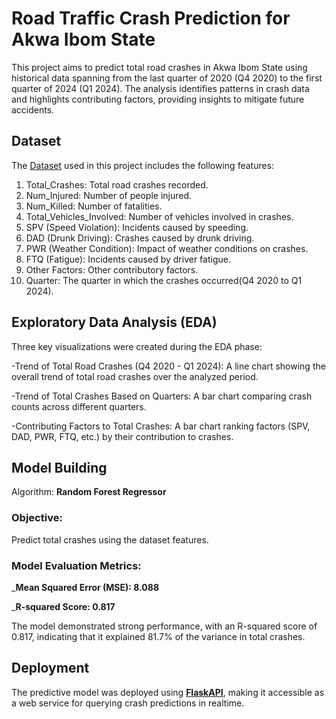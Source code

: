 # Road Traffic Crash Prediction for Akwa Ibom State

This project aims to predict total road crashes in Akwa Ibom State using historical data spanning from the last quarter of 2020 (Q4 2020) to the first quarter of 2024 (Q1 2024). The analysis identifies patterns in crash data and highlights contributing factors, providing insights to mitigate future accidents.

## Dataset

The <a href = "https://github.com/Etini2000/Akwa_Ibom_road_crashes_project/blob/main/Nigerian_Road_Traffic_Crashes_2020_2024.csv">Dataset</a> used in this project includes the following features:
1. Total_Crashes: Total road crashes recorded.
2. Num_Injured: Number of people injured.
3. Num_Killed: Number of fatalities.
4. Total_Vehicles_Involved: Number of vehicles involved in crashes.
5. SPV (Speed Violation): Incidents caused by speeding.
6. DAD (Drunk Driving): Crashes caused by drunk driving.
7. PWR (Weather Condition): Impact of weather conditions on crashes.
8. FTQ (Fatigue): Incidents caused by driver fatigue.
9. Other Factors: Other contributory factors.
10. Quarter: The quarter in which the crashes occurred(Q4 2020 to Q1 2024).

## Exploratory Data Analysis (EDA)

Three key visualizations were created during the EDA phase:

-Trend of Total Road Crashes (Q4 2020 - Q1 2024): A line chart showing the overall trend of total road crashes over the analyzed period.

-Trend of Total Crashes Based on Quarters: A bar chart comparing crash counts across different quarters.

-Contributing Factors to Total Crashes: A bar chart ranking factors (SPV, DAD, PWR, FTQ, etc.) by their contribution to crashes.

## Model Building
Algorithm: 
**Random Forest Regressor**

### Objective: 
Predict total crashes using the dataset features.

### Model Evaluation Metrics:
_**Mean Squared Error (MSE): 8.088**

_**R-squared Score: 0.817**

The model demonstrated strong performance, with an R-squared score of 0.817, indicating that it explained 81.7% of the variance in total crashes.

## Deployment

The predictive model was deployed using <a href = "https://github.com/Etini2000/Akwa_Ibom_road_crashes_project/blob/main/Aks_crashes_ml_model.joblib">**FlaskAPI**</a>, making it accessible as a web service for querying crash predictions in realtime.
